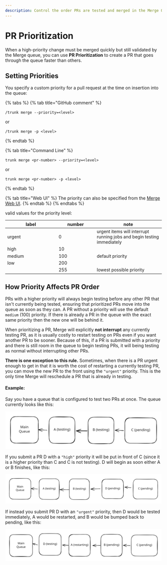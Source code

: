 ```yaml
---
description: Control the order PRs are tested and merged in the Merge Queue
---
```


# PR Prioritization

When a high-priority change must be merged quickly but still validated by the Merge queue, you can use **PR Prioritization** to create a PR that goes through the queue faster than others.

## Setting Priorities

You specify a custom priority for a pull request at the time on insertion into the queue:

{% tabs %}
{% tab title="GitHub comment" %}
```
/trunk merge --priority=<level>
```

or

```
/trunk merge -p <level>
```
{% endtab %}

{% tab title="Command Line" %}
```shell
trunk merge <pr-number> --priority=<level>
```

or

```
trunk merge <pr-number> -p <level>
```
{% endtab %}

{% tab title="Web UI" %}
The priority can also be specified from the [Merge Web UI](using-the-webapp.md).
{% endtab %}
{% endtabs %}

valid values for the priority level:

<table><thead><tr><th width="151">label</th><th width="109">number</th><th>note</th></tr></thead><tbody><tr><td>urgent</td><td>0</td><td>urgent items will interrupt running jobs and begin testing immediately</td></tr><tr><td>high</td><td>10</td><td></td></tr><tr><td>medium</td><td>100</td><td>default priority</td></tr><tr><td>low</td><td>200</td><td></td></tr><tr><td></td><td>255</td><td>lowest possible priority</td></tr></tbody></table>

## How Priority Affects PR Order

PRs with a higher priority will always begin testing before any other PR that isn't currently being tested, ensuring that prioritized PRs move into the queue as soon as they can. A PR without a priority will use the default `medium` (100) priority. If there is already a PR in the queue with the exact same priority then the new one will be behind it.&#x20;

When prioritizing a PR, Merge will explicitly **not interrupt** any currently testing PR, as it is usually costly to restart testing on PRs even if you want another PR to be sooner. Because of this, if a PR is submitted with a priority and there is still room in the queue to begin testing PRs, it will being testing as normal without interrupting other PRs.

**There is one exception to this rule.** Sometimes, when there is a PR urgent enough to get in that it is worth the cost of restarting a currently testing PR, you can move the new PR to the front using the `"urgent"` priority. This is the only time Merge will reschedule a PR that is already in testing.

#### Example:

Say you have a queue that is configured to test two PRs at once. The queue currently looks like this:

<img src="../.gitbook/assets/file.excalidraw.svg" alt="" class="gitbook-drawing">

If you submit a PR D with a `"high"` priority it will be put in front of C (since it is a higher priority than C and C is not testing). D will begin as soon either A or B finishes, like this:

<img src="../.gitbook/assets/file.excalidraw (1).svg" alt="" class="gitbook-drawing">

If instead you submit PR D with an `"urgent"` priority, then D would be tested immediately,  A would be restarted, and B would be bumped back to pending, like this:

<img src="../.gitbook/assets/file.excalidraw (2).svg" alt="" class="gitbook-drawing">
